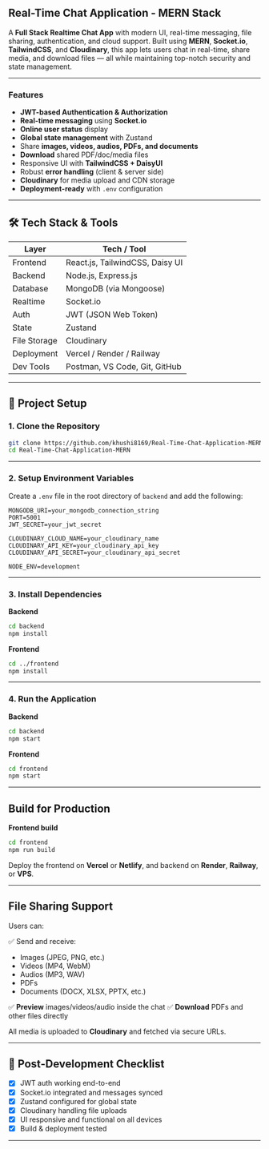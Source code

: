 ## Real-Time Chat Application - MERN Stack

A **Full Stack Realtime Chat App** with modern UI, real-time messaging, file sharing, authentication, and cloud support. Built using **MERN**, **Socket.io**, **TailwindCSS**, and **Cloudinary**, this app lets users chat in real-time, share media, and download files — all while maintaining top-notch security and state management.

---

### Features

* **JWT-based Authentication & Authorization**
* **Real-time messaging** using **Socket.io**
* **Online user status** display
* **Global state management** with Zustand
* Share **images, videos, audios, PDFs, and documents**
* **Download** shared PDF/doc/media files
* Responsive UI with **TailwindCSS + DaisyUI**
* Robust **error handling** (client & server side)
* **Cloudinary** for media upload and CDN storage
* **Deployment-ready** with `.env` configuration

---

## 🛠️ Tech Stack & Tools

| Layer        | Tech / Tool                     |
| ------------ | ------------------------------- |
| Frontend     | React.js, TailwindCSS, Daisy UI |
| Backend      | Node.js, Express.js             |
| Database     | MongoDB (via Mongoose)          |
| Realtime     | Socket.io                       |
| Auth         | JWT (JSON Web Token)            |
| State        | Zustand                         |
| File Storage | Cloudinary                      |
| Deployment   | Vercel / Render / Railway       |
| Dev Tools    | Postman, VS Code, Git, GitHub   |

---

## 🔧 Project Setup

### 1. Clone the Repository

```bash
git clone https://github.com/khushi8169/Real-Time-Chat-Application-MERN.git
cd Real-Time-Chat-Application-MERN
```

---

### 2. Setup Environment Variables

Create a `.env` file in the root directory of `backend` and add the following:

```env
MONGODB_URI=your_mongodb_connection_string
PORT=5001
JWT_SECRET=your_jwt_secret

CLOUDINARY_CLOUD_NAME=your_cloudinary_name
CLOUDINARY_API_KEY=your_cloudinary_api_key
CLOUDINARY_API_SECRET=your_cloudinary_api_secret

NODE_ENV=development
```

---

### 3. Install Dependencies

**Backend**

```bash
cd backend
npm install
```

**Frontend**

```bash
cd ../frontend
npm install
```

---

### 4. Run the Application

**Backend**

```bash
cd backend
npm start
```

**Frontend**

```bash
cd frontend
npm start
```

---

## Build for Production

**Frontend build**

```bash
cd frontend
npm run build
```

Deploy the frontend on **Vercel** or **Netlify**, and backend on **Render**, **Railway**, or **VPS**.

---

## File Sharing Support

Users can:

✅ Send and receive:

* Images (JPEG, PNG, etc.)
* Videos (MP4, WebM)
* Audios (MP3, WAV)
* PDFs
* Documents (DOCX, XLSX, PPTX, etc.)

✅ **Preview** images/videos/audio inside the chat
✅ **Download** PDFs and other files directly

All media is uploaded to **Cloudinary** and fetched via secure URLs.

---
## 🧪 Post-Development Checklist

* [x] JWT auth working end-to-end
* [x] Socket.io integrated and messages synced
* [x] Zustand configured for global state
* [x] Cloudinary handling file uploads
* [x] UI responsive and functional on all devices
* [x] Build & deployment tested

---
